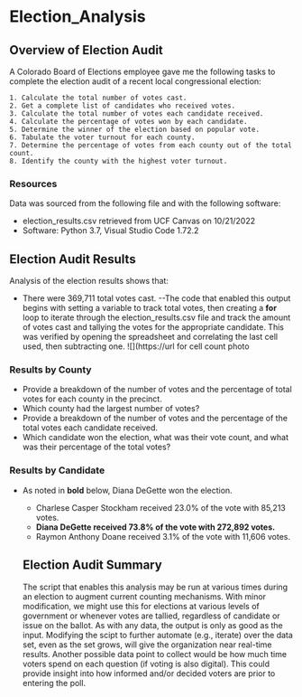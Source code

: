 # Election_Analysis

## Overview of Election Audit
A Colorado Board of Elections employee gave me the following tasks to complete the election audit of a recent local congressional election:

    1. Calculate the total number of votes cast.
    2. Get a complete list of candidates who received votes.
    3. Calculate the total number of votes each candidate received.
    4. Calculate the percentage of votes won by each candidate.
    5. Determine the winner of the election based on popular vote.
    6. Tabulate the voter turnout for each county.
    7. Determine the percentage of votes from each county out of the total count.
    8. Identify the county with the highest voter turnout.

### Resources
Data was sourced from the following file and with the following software:
- election_results.csv retrieved from UCF Canvas on 10/21/2022
- Software: Python 3.7, Visual Studio Code 1.72.2 

## Election Audit Results
Analysis of the election results shows that:
- There were 369,711 total votes cast. 
    --The code that enabled this output begins with setting a variable to track total votes, then creating a **for** loop to iterate through the election_results.csv file and track the amount of votes cast and tallying the votes for the appropriate candidate.  This was verified by opening the spreadsheet and correlating the last cell used, then subtracting one. ![](https://url for cell count photo
### Results by County
- Provide a breakdown of the number of votes and the percentage of total votes for each county in the precinct. <INSERT IMAGE OF COUNTY OUTPUT>
- Which county had the largest number of votes?
- Provide a breakdown of the number of votes and the percentage of the total votes each candidate received.<INSERT IMAGE OF CANDIDATE OUTPUT>
- Which candidate won the election, what was their vote count, and what was their percentage of the total votes?

### Results by Candidate
- As noted in **bold** below, Diana DeGette won the election.
  - Charlese Casper Stockham received 23.0% of the vote with 85,213 votes.
  - **Diana DeGette received 73.8% of the vote with 272,892 votes.**
  - Raymon Anthony Doane received 3.1% of the vote with 11,606 votes.  
  
  
  ## Election Audit Summary
  The script that enables this analysis may be run at various times during an election to augment current counting mechanisms. With minor modification, we might use this for elections at various levels of government or whenever votes are tallied, regardless of candidate or issue on the ballot. As with any data, the output is only as good as the input. Modifying the scipt to further automate (e.g., iterate) over the data set, even as the set grows, will give the organization near real-time results. Another possible data point to collect would be how much time voters spend on each question (if voting is also digital). This could provide insight into how informed and/or decided voters are prior to entering the poll.
